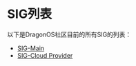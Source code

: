 # SIG列表

以下是DragonOS社区目前的所有SIG的列表：

- [SIG-Main](/sigs/sig-main/README.md)
- [SIG-Cloud Provider](/sigs/sig-cloud-provider/README.md)


